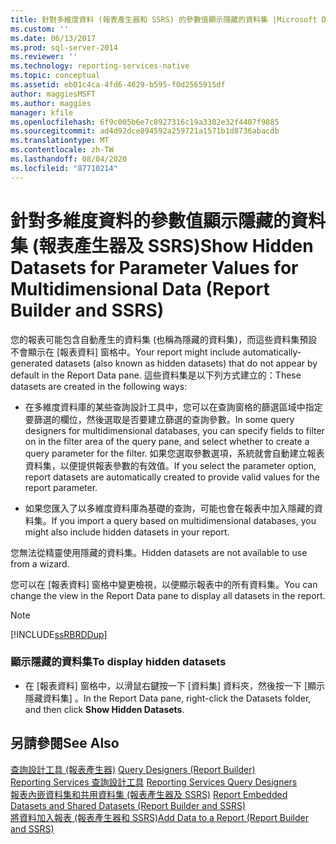 ```yaml
---
title: 針對多維度資料 (報表產生器和 SSRS) 的參數值顯示隱藏的資料集 |Microsoft Docs
ms.custom: ''
ms.date: 06/13/2017
ms.prod: sql-server-2014
ms.reviewer: ''
ms.technology: reporting-services-native
ms.topic: conceptual
ms.assetid: eb01c4ca-4fd6-4629-b595-f0d2565915df
author: maggiesMSFT
ms.author: maggies
manager: kfile
ms.openlocfilehash: 6f9c005b6e7c8927316c19a3302e32f4407f9885
ms.sourcegitcommit: ad4d92dce894592a259721a1571b1d8736abacdb
ms.translationtype: MT
ms.contentlocale: zh-TW
ms.lasthandoff: 08/04/2020
ms.locfileid: "87710214"
---
```

# <a name="show-hidden-datasets-for-parameter-values-for-multidimensional-data-report-builder-and-ssrs"></a><span data-ttu-id="4ed0f-102">針對多維度資料的參數值顯示隱藏的資料集 (報表產生器及 SSRS)</span><span class="sxs-lookup"><span data-stu-id="4ed0f-102">Show Hidden Datasets for Parameter Values for Multidimensional Data (Report Builder and SSRS)</span></span>
  <span data-ttu-id="4ed0f-103">您的報表可能包含自動產生的資料集 (也稱為隱藏的資料集)，而這些資料集預設不會顯示在 [報表資料] 窗格中。</span><span class="sxs-lookup"><span data-stu-id="4ed0f-103">Your report might include automatically-generated datasets (also known as hidden datasets) that do not appear by default in the Report Data pane.</span></span> <span data-ttu-id="4ed0f-104">這些資料集是以下列方式建立的：</span><span class="sxs-lookup"><span data-stu-id="4ed0f-104">These datasets are created in the following ways:</span></span>  
  
-   <span data-ttu-id="4ed0f-105">在多維度資料庫的某些查詢設計工具中，您可以在查詢窗格的篩選區域中指定要篩選的欄位，然後選取是否要建立篩選的查詢參數。</span><span class="sxs-lookup"><span data-stu-id="4ed0f-105">In some query designers for multidimensional databases, you can specify fields to filter on in the filter area of the query pane, and select whether to create a query parameter for the filter.</span></span> <span data-ttu-id="4ed0f-106">如果您選取參數選項，系統就會自動建立報表資料集，以便提供報表參數的有效值。</span><span class="sxs-lookup"><span data-stu-id="4ed0f-106">If you select the parameter option, report datasets are automatically created to provide valid values for the report parameter.</span></span>  
  
-   <span data-ttu-id="4ed0f-107">如果您匯入了以多維度資料庫為基礎的查詢，可能也會在報表中加入隱藏的資料集。</span><span class="sxs-lookup"><span data-stu-id="4ed0f-107">If you import a query based on multidimensional databases, you might also include hidden datasets in your report.</span></span>  
  
 <span data-ttu-id="4ed0f-108">您無法從精靈使用隱藏的資料集。</span><span class="sxs-lookup"><span data-stu-id="4ed0f-108">Hidden datasets are not available to use from a wizard.</span></span>  
  
 <span data-ttu-id="4ed0f-109">您可以在 [報表資料] 窗格中變更檢視，以便顯示報表中的所有資料集。</span><span class="sxs-lookup"><span data-stu-id="4ed0f-109">You can change the view in the Report Data pane to display all datasets in the report.</span></span>  
  
> [!NOTE]  
>  [!INCLUDE[ssRBRDDup](../../includes/ssrbrddup-md.md)]  
  
### <a name="to-display-hidden-datasets"></a><span data-ttu-id="4ed0f-110">顯示隱藏的資料集</span><span class="sxs-lookup"><span data-stu-id="4ed0f-110">To display hidden datasets</span></span>  
  
-   <span data-ttu-id="4ed0f-111">在 [報表資料] 窗格中，以滑鼠右鍵按一下 [資料集] 資料夾，然後按一下 [顯示隱藏資料集]  。</span><span class="sxs-lookup"><span data-stu-id="4ed0f-111">In the Report Data pane, right-click the Datasets folder, and then click **Show Hidden Datasets**.</span></span>  
  
## <a name="see-also"></a><span data-ttu-id="4ed0f-112">另請參閱</span><span class="sxs-lookup"><span data-stu-id="4ed0f-112">See Also</span></span>  
 <span data-ttu-id="4ed0f-113">[查詢設計工具 &#40;報表產生器&#41;](../query-designers-report-builder.md) </span><span class="sxs-lookup"><span data-stu-id="4ed0f-113">[Query Designers &#40;Report Builder&#41;](../query-designers-report-builder.md) </span></span>  
 <span data-ttu-id="4ed0f-114">[Reporting Services 查詢設計工具](../reporting-services-query-designers.md) </span><span class="sxs-lookup"><span data-stu-id="4ed0f-114">[Reporting Services Query Designers](../reporting-services-query-designers.md) </span></span>  
 <span data-ttu-id="4ed0f-115">[報表內嵌資料集和共用資料集 &#40;報表產生器及 SSRS&#41;](report-embedded-datasets-and-shared-datasets-report-builder-and-ssrs.md) </span><span class="sxs-lookup"><span data-stu-id="4ed0f-115">[Report Embedded Datasets and Shared Datasets &#40;Report Builder and SSRS&#41;](report-embedded-datasets-and-shared-datasets-report-builder-and-ssrs.md) </span></span>  
 [<span data-ttu-id="4ed0f-116">將資料加入報表 &#40;報表產生器和 SSRS&#41;</span><span class="sxs-lookup"><span data-stu-id="4ed0f-116">Add Data to a Report &#40;Report Builder and SSRS&#41;</span></span>](report-datasets-ssrs.md)  
  
  
